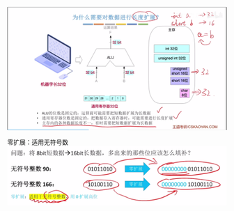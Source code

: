 


![输入图片说明](/imgs/2025-07-28/Bkz7PRDaKpNY0jEz.png)

零扩展：适用无符号数
![输入图片说明](/imgs/2025-07-28/Gqzzb9c62ziH1HnP.png)
<!--stackedit_data:
eyJoaXN0b3J5IjpbLTExMjgxMjIzOTFdfQ==
-->